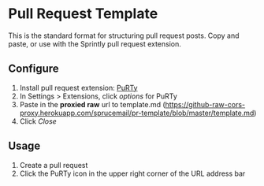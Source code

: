 # Pull Request Template

This is the standard format for structuring pull request posts. Copy and paste,
or use with the Sprintly pull request extension.

## Configure

1. Install pull request extension: [PuRTy](https://chrome.google.com/webstore/detail/purty/efclbmjddhkddbchknpahlddnpnadjlm)
2. In Settings > Extensions, click *options* for PuRTy
3. Paste in the **proxied raw** url to template.md (https://github-raw-cors-proxy.herokuapp.com/sprucemail/pr-template/blob/master/template.md)
4. Click *Close*

## Usage

1. Create a pull request
2. Click the PuRTy icon in the upper right corner of the URL address bar